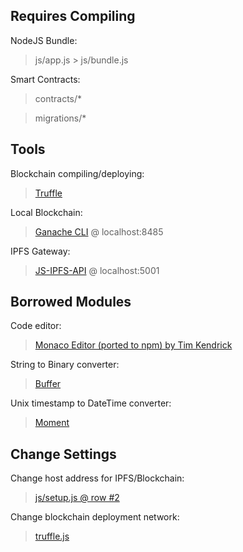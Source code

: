 ## Requires Compiling

   NodeJS Bundle:
   > js/app.js > js/bundle.js

   Smart Contracts:
   > contracts/*


   > migrations/*

## Tools

   Blockchain compiling/deploying:
   > [Truffle](https://github.com/trufflesuite)

   Local Blockchain:
   > [Ganache CLI](https://github.com/trufflesuite/ganache-cli) @ localhost:8485

   IPFS Gateway:
   > [JS-IPFS-API](https://github.com/ipfs/js-ipfs-api) @ localhost:5001

## Borrowed Modules

   Code editor:
   > [Monaco Editor (ported to npm) by Tim Kendrick](https://github.com/timkendrick/monaco-editor)

   String to Binary converter:
   > [Buffer](https://www.npmjs.com/package/buffer)

   Unix timestamp to DateTime converter:
   > [Moment](https://www.npmjs.com/package/moment)

## Change Settings

   Change host address for IPFS/Blockchain:
   > [js/setup.js @ row #2](js/setup.js)

   Change blockchain deployment network:
   > [truffle.js](truffle.js)